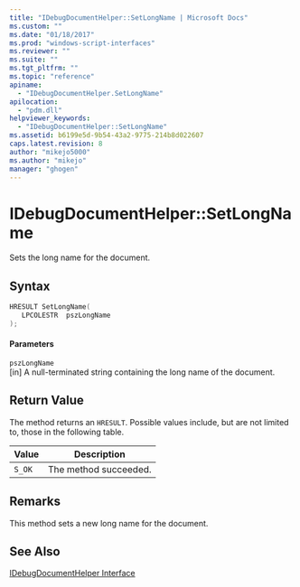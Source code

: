 ```yaml
---
title: "IDebugDocumentHelper::SetLongName | Microsoft Docs"
ms.custom: ""
ms.date: "01/18/2017"
ms.prod: "windows-script-interfaces"
ms.reviewer: ""
ms.suite: ""
ms.tgt_pltfrm: ""
ms.topic: "reference"
apiname: 
  - "IDebugDocumentHelper.SetLongName"
apilocation: 
  - "pdm.dll"
helpviewer_keywords: 
  - "IDebugDocumentHelper::SetLongName"
ms.assetid: b6199e5d-9b54-43a2-9775-214b8d022607
caps.latest.revision: 8
author: "mikejo5000"
ms.author: "mikejo"
manager: "ghogen"
---
```

# IDebugDocumentHelper::SetLongName
Sets the long name for the document.  
  
## Syntax  
  
```cpp
HRESULT SetLongName(  
   LPCOLESTR  pszLongName  
);  
```  
  
#### Parameters  
 `pszLongName`  
 [in] A null-terminated string containing the long name of the document.  
  
## Return Value  
 The method returns an `HRESULT`. Possible values include, but are not limited to, those in the following table.  
  
|Value|Description|  
|-----------|-----------------|  
|`S_OK`|The method succeeded.|  
  
## Remarks  
 This method sets a new long name for the document.  
  
## See Also  
 [IDebugDocumentHelper Interface](../../winscript/reference/idebugdocumenthelper-interface.md)